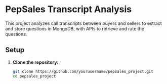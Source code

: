 # PepSales Transcript Analysis

This project analyzes call transcripts between buyers and sellers to extract and store questions in MongoDB, with APIs to retrieve and rate the questions.

## Setup

1. **Clone the repository:**
   ```bash
   git clone https://github.com/yourusername/pepsales_project.git
   cd pepsales_project
